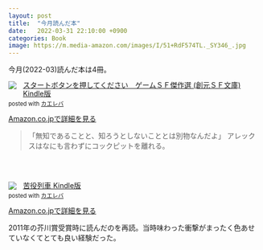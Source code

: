 ```yaml
---
layout: post
title:  "今月読んだ本"
date:   2022-03-31 22:10:00 +0900
categories: Book
image: https://m.media-amazon.com/images/I/51+RdF574TL._SY346_.jpg
---
```

今月(2022-03)読んだ本は4冊。<br>


<div class="krb-amzlt-box" style="margin-bottom:0px;"><div class="krb-amzlt-image" style="float:left;margin:0px 12px 1px 0px;"><a href="https://www.amazon.co.jp/dp/B079NBKCX3?&linkCode=li2&tag=peipeipe-22&linkId=ad434c676613046aa0223542cd75b118&language=ja_JP&ref_=as_li_ss_il" target="_blank" rel="nofollow" rel="nofollow"><img border="0" src="//ws-fe.amazon-adsystem.com/widgets/q?_encoding=UTF8&ASIN=B079NBKCX3&Format= _SL250_&ID=AsinImage&MarketPlace=JP&ServiceVersion=20070822&WS=1&tag=peipeipe-22&language=ja_JP" ></a><img src="https://ir-jp.amazon-adsystem.com/e/ir?t=peipeipe-22&language=ja_JP&l=li2&o=9&a=B079NBKCX3" width="1" height="1" border="0" alt="" style="border:none !important; margin:0px !important;" /></div><div class="krb-amzlt-info" style="line-height:120%; margin-bottom: 10px"><div class="krb-amzlt-name" style="margin-bottom:10px;line-height:120%"><a href="https://www.amazon.co.jp/dp/B079NBKCX3?&linkCode=li2&tag=peipeipe-22&linkId=ad434c676613046aa0223542cd75b118&language=ja_JP&ref_=as_li_ss_il" name="amazletlink" target="_blank" rel="nofollow" rel="nofollow">スタートボタンを押してください　ゲームＳＦ傑作選 (創元ＳＦ文庫) Kindle版</a><div class="krb-amzlt-powered-date" style="font-size:80%;margin-top:5px;line-height:120%">posted with <a href="https://kaereba.com/wind/" title="amazlet" target="_blank" rel="nofollow" rel="nofollow">カエレバ</a></div></div><div class="krb-amzlt-detail"></div><div class="krb-amzlt-sub-info" style="float: left;"><div class="krb-amzlt-link" style="margin-top: 5px"><a href="https://www.amazon.co.jp/dp/B079NBKCX3?&linkCode=li2&tag=peipeipe-22&linkId=ad434c676613046aa0223542cd75b118&language=ja_JP&ref_=as_li_ss_il" name="amazletlink" target="_blank" rel="nofollow" rel="nofollow">Amazon.co.jpで詳細を見る</a></div></div></div><div class="krb-amzlt-footer" style="clear: left"></div></div>


<blockquote>
「無知であることと、知ろうとしないこととは別物なんだよ」
アレックスはなにも言わずにコックピットを離れる。
</blockquote>

<br/><br/>
<div class="krb-amzlt-box" style="margin-bottom:0px;"><div class="krb-amzlt-image" style="float:left;margin:0px 12px 1px 0px;"><a href="https://www.amazon.co.jp/dp/B0096PE358?&linkCode=li2&tag=peipeipe-22&linkId=71d3bbd495645a9fea9421af181788d2&language=ja_JP&ref_=as_li_ss_il" target="_blank" rel="nofollow" rel="nofollow"><img border="0" src="//ws-fe.amazon-adsystem.com/widgets/q?_encoding=UTF8&ASIN=B0096PE358&Format= _SL250_&ID=AsinImage&MarketPlace=JP&ServiceVersion=20070822&WS=1&tag=peipeipe-22&language=ja_JP" ></a><img src="https://ir-jp.amazon-adsystem.com/e/ir?t=peipeipe-22&language=ja_JP&l=li2&o=9&a=B0096PE358" width="1" height="1" border="0" alt="" style="border:none !important; margin:0px !important;" /></div><div class="krb-amzlt-info" style="line-height:120%; margin-bottom: 10px"><div class="krb-amzlt-name" style="margin-bottom:10px;line-height:120%"><a href="https://www.amazon.co.jp/dp/B0096PE358?&linkCode=li2&tag=peipeipe-22&linkId=71d3bbd495645a9fea9421af181788d2&language=ja_JP&ref_=as_li_ss_il" name="amazletlink" target="_blank" rel="nofollow" rel="nofollow">苦役列車 Kindle版</a><div class="krb-amzlt-powered-date" style="font-size:80%;margin-top:5px;line-height:120%">posted with <a href="https://kaereba.com/wind/" title="amazlet" target="_blank" rel="nofollow" rel="nofollow">カエレバ</a></div></div><div class="krb-amzlt-detail"></div><div class="krb-amzlt-sub-info" style="float: left;"><div class="krb-amzlt-link" style="margin-top: 5px"><a href="https://www.amazon.co.jp/dp/B0096PE358?&linkCode=li2&tag=peipeipe-22&linkId=71d3bbd495645a9fea9421af181788d2&language=ja_JP&ref_=as_li_ss_il" name="amazletlink" target="_blank" rel="nofollow" rel="nofollow">Amazon.co.jpで詳細を見る</a></div></div></div><div class="krb-amzlt-footer" style="clear: left"></div></div>


2011年の芥川賞受賞時に読んだのを再読。当時味わった衝撃がまったく色あせていなくてとても良い経験だった。